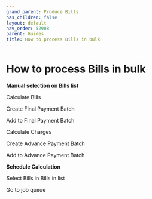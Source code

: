 ```yaml
---
grand_parent: Produce Bills
has_children: false
layout: default
nav_order: 52908
parent: Guides
title: How to process Bills in bulk
---
```


# How to process Bills in bulk

**Manual selection on Bills list**




Calculate Bills

Create Final Payment Batch

Add to Final Payment Batch

Calculate Charges

Create Advance Payment Batch

Add to Advance Payment Batch













**Schedule Calculation**




Select Bills in Bills in list










Go to job queue
